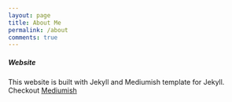 ```yaml
---
layout: page
title: About Me
permalink: /about
comments: true
---
```


<div class="row justify-content-between">
<div class="col-md-8 pr-5">

<!-- <p class="mb-5"><img class="shadow-lg" src="{{site.baseurl}}/assets/images/mediumish-jekyll-template.png" alt="jekyll template mediumish" /></p> -->

<h5>Website</h5>

<p>This website is built with Jekyll and Mediumish template for Jekyll. Checkout <a target="_blank" href="https://github.com/wowthemesnet/mediumish-theme-jekyll">Mediumish <i class="fab fa-github"></i></a></p>

</div>

</div>
